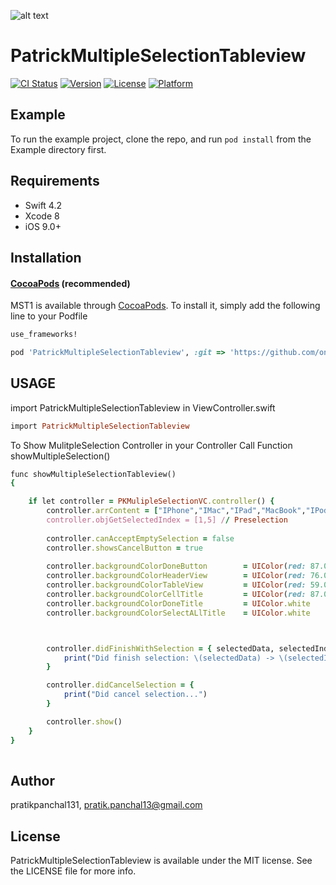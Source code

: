  
![alt text](https://github.com/pratikpanchal13/PatrickMultipleSelectionTableview/blob/master/Pratik.gif)

# PatrickMultipleSelectionTableview

[![CI Status](http://img.shields.io/travis/pratikpanchal131/PatrickMultipleSelectionTableview.svg?style=flat)](https://travis-ci.org/pratikpanchal131/PatrickMultipleSelectionTableview)
[![Version](https://img.shields.io/cocoapods/v/PatrickMultipleSelectionTableview.svg?style=flat)](http://cocoapods.org/pods/PatrickMultipleSelectionTableview)
[![License](https://img.shields.io/cocoapods/l/PatrickMultipleSelectionTableview.svg?style=flat)](http://cocoapods.org/pods/PatrickMultipleSelectionTableview)
[![Platform](https://img.shields.io/cocoapods/p/PatrickMultipleSelectionTableview.svg?style=flat)](http://cocoapods.org/pods/PatrickMultipleSelectionTableview)

## Example

To run the example project, clone the repo, and run `pod install` from the Example directory first.

## Requirements

* Swift 4.2
* Xcode 8
* iOS 9.0+

## Installation

#### [CocoaPods](http://cocoapods.org) (recommended)

MST1 is available through [CocoaPods](http://cocoapods.org). To install
it, simply add the following line to your Podfile

````ruby
use_frameworks!

pod 'PatrickMultipleSelectionTableview', :git => 'https://github.com/oneirik/PatrickMultipleSelectionTableview.git'
````


## USAGE

import PatrickMultipleSelectionTableview in ViewController.swift

````ruby   
import PatrickMultipleSelectionTableview
````

To Show MulitpleSelection Controller in your Controller Call Function showMultipleSelection()
````ruby
func showMultipleSelectionTableview()
{

    if let controller = PKMulipleSelectionVC.controller() {
        controller.arrContent = ["IPhone","IMac","IPad","MacBook","IPod","MacMini","Apple TV"]  // Pass Array Data
        controller.objGetSelectedIndex = [1,5] // Preselection
        
        controller.canAcceptEmptySelection = false
        controller.showsCancelButton = true
        
        controller.backgroundColorDoneButton        = UIColor(red: 87.0/255.0, green: 188.0/255.0, blue: 100.0/255.0, alpha: 1.0)
        controller.backgroundColorHeaderView        = UIColor(red: 76.0/255.0, green: 82.0/255.0, blue: 83.0/255.0, alpha: 1.0)
        controller.backgroundColorTableView         = UIColor(red: 59.0/255.0, green: 65.0/255.0, blue: 66.0/255.0, alpha: 1.0)
        controller.backgroundColorCellTitle         = UIColor(red: 87.0/255.0, green: 188.0/255.0, blue: 100.0/255.0, alpha: 1.0)
        controller.backgroundColorDoneTitle         = UIColor.white
        controller.backgroundColorSelectALlTitle    = UIColor.white



        controller.didFinishWithSelection = { selectedData, selectedIndexes in
            print("Did finish selection: \(selectedData) -> \(selectedIndexes)")
        }

        controller.didCancelSelection = {
            print("Did cancel selection...")
        }

        controller.show()
    }
}
    
````

## Author

pratikpanchal131, pratik.panchal13@gmail.com

## License

PatrickMultipleSelectionTableview is available under the MIT license. See the LICENSE file for more info.
